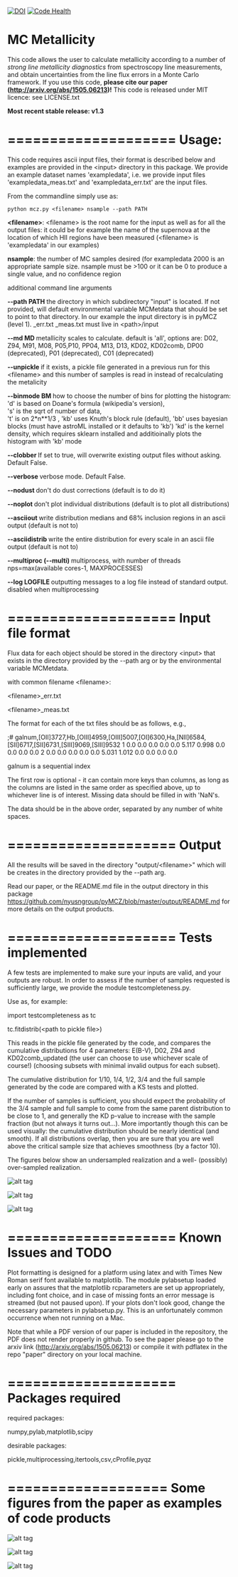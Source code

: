 [![DOI](https://zenodo.org/badge/doi/10.5281/zenodo.17880.svg)](http://dx.doi.org/10.5281/zenodo.17880) [![Code Health](https://landscape.io/github/fedhere/pyMCZ/master/landscape.svg?style=flat)](https://landscape.io/github/fedhere/pyMCZ/master)

MC Metallicity
====================

This code allows the user to calculate metallicity according to a number of <i> strong line metallicity diagnostics </i> from spectroscopy line measurements, and obtain uncertainties from the line flux errors in a Monte Carlo framework. If you use this code, <b> please cite our paper (http://arxiv.org/abs/1505.06213)!</b>
This code is released under MIT licence: see LICENSE.txt

<b>Most recent stable release: v1.3</b>

====================
Usage:
====================
This code requires ascii input files, their format is described below and examples are provided in the \<input\> directory in this package. We provide an example dataset names 'exampledata', i.e. we provide input files 'exampledata_meas.txt' and 'exampledata_err.txt' are the input files. 

From the commandline simply use as:
```
python mcz.py <filename> nsample --path PATH 
```
<b>\<filename\></b>: \<filename\> is the root name for the input as well as for all the output files: it could be for example the name of the supernova at the location of which HII regions have been measured (\<filename\> is 'exampledata' in our examples)

<b>nsample</b>: the number of MC samples desired (for exampledata 2000 is an appropriate sample size. 
                       nsample must be >100 or it can be 0 to produce a single value, and no confidence region 

additional command line arguments

 <b> --path PATH  </b>         the directory in which subdirectory "input" is located. If not provided, will default
                        environmental variable MCMetdata that should be set to point to that directory. 
                        In our example the input directory is in pyMCZ (level 1).
                        _err.txt _meas.txt must live in \<path\>/input
                        
 <b> --md MD      </b>         metallicity scales to calculate. default is 'all',
                        options are: D02, Z94, M91, M08, P05,P10, PP04, M13, D13, KD02,
                        KD02comb, DP00 (deprecated), P01 (deprecated), C01 (deprecated)
                        
<b>  --unpickle    </b>        if it exists, a pickle file generated in a previous run for this \<filename\> and this 
                        number of samples is read in instead of recalculating the metalicity

<b>  --binmode  BM  </b>         how to choose the number of bins for plotting the histogram:
                            'd' is based on Doane's formula (wikipedia's version),  
                            's' is the sqrt of number of data,        
                            't' is on 2*n**1/3 , 
                            'kb' uses Knuth's block rule (default), 
                            'bb' uses bayesian blocks (must have astroML installed or it defaults to 'kb')
                            'kd' is the kernel density, which requires sklearn installed and additioinally plots the                             histogram with 'kb' mode

<b>  --clobber   </b>          If set to true, will overwrite existing output files without asking. Default False.

<b>  --verbose   </b>          verbose mode. Default False.

<b>  --nodust    </b>          don't do dust corrections (default is to do it)

<b>  --noplot    </b>          don't plot individual distributions (default is to
                        plot all distributions)

<b>  --asciiout   </b>         write distribution medians and 68% inclusion regions in an ascii output (default is not
                        to)
                        
<b>  --asciidistrib  </b>       write the entire distribution for every scale in an ascii file output (default is not to)
                        
                        
<b>  --multiproc (--multi)  </b>         multiprocess, with number of threads nps=max(available cores-1, MAXPROCESSES)

<b>  --log LOGFILE  </b>       outputting messages to a log file instead of standard output. disabled when multiprocessing


====================
Input file format
====================
Flux data for each object should be stored in the directory \<input\> that exists in the directory provided by the --path arg or by the environmental variable MCMetdata. 

with common filename \<filename\>:

\<filename\>_err.txt

\<filename\>_meas.txt 

The format for each of the txt files should be as follows, e.g.,


;# galnum,[OII]3727,Hb,[OIII]4959,[OIII]5007,[OI]6300,Ha,[NII]6584,[SII]6717,[SII]6731,[SIII]9069,[SIII]9532
       1     0.0     0.0     0.0     0.0     0.0   5.117   0.998     0.0     0.0     0.0     0.0
       2     0.0     0.0     0.0     0.0     0.0   5.031   1.012     0.0     0.0     0.0     0.0
       
       
galnum is a sequential index


The first row is optional - it can contain more keys than columns, as long as the columns are listed in the same order as specified above, up to whichever line is of interest. Missing data should be filled in with 'NaN's.

The data should be in the above order, separated by any number of white spaces.


====================
Output
====================
All the results will be saved in the directory "output/\<filename\>" which will be creates in the directory provided by the --path arg.

Read our paper, or the README.md file in the output directory in this package https://github.com/nyusngroup/pyMCZ/blob/master/output/README.md for more details on the output products.


====================
Tests implemented
====================

A few tests are implemented to make sure your inputs are valid, and your outputs are robust. 
In order to assess if the number of samples requested is sufficiently large, we provide the module testcompleteness.py. 

Use as, for example: 

import testcompleteness as tc

tc.fitdistrib(\<path to pickle file\>)


This reads in the pickle file generated by the code, and compares the cumulative distributions for 4 parameters: E(B-V), D02, Z94 and KD02comb_updated (the user can choose to use whichever scale of course!) (choosing subsets with minimal invalid outpus for each subset).  

The cumulative distribution for 1/10, 1/4, 1/2, 3/4 and the full sample generated by the code are compared with a KS tests and plotted. 

If the number of samples is sufficient, you should expect the probability of the 3/4 sample and full sample to come from the same parent distribution to be close to 1, and generally the KD p-value to increase with the sample fraction (but not always it turns out...). More importantly though this can be used visually: the cumulative distribution should be nearly identical (and smooth). If all distributions overlap, then you are sure that you are well above the critical sample size that achieves smoothness (by a factor 10).

The figures below show an undersampled realization and a well- (possibly) over-sampled realization.




![alt tag](https://github.com/fedhere/pyMCZ/blob/master/figures/exampledata_n200_testcomplete.png)


![alt tag](https://github.com/fedhere/pyMCZ/blob/master/figures/exampledata_n2000_testcomplete.png)


![alt tag](https://github.com/fedhere/pyMCZ/blob/master/figures/exampledata_n20000_testcomplete.png)


 
====================
Known Issues and TODO
====================


Plot formatting is designed for a platform using latex and with Times New Roman serif font available to matplotlib. The module pylabsetup loaded early on assures that the matplotlib rcparameters are set up appropriately, including font choice, and in case of missing fonts an error message is streamed (but not paused upon). If your plots don't look good, change the necessary parameters in pylabsetup.py. This is an unfortunately common occurrence when not running on a Mac.


Note that while a PDF version of our paper is included in the repository, the PDF does not render properly in github. To see the paper please go to the arxiv link (http://arxiv.org/abs/1505.06213) or compile it with pdflatex in the repo "paper" directory on your local machine.

====================
Packages required
====================
required packages:

numpy,pylab,matplotlib,scipy

desirable packages:

pickle,multiprocessing,itertools,csv,cProfile,pyqz

===================
Some figures from the paper as examples of code products
===================


![alt tag](https://github.com/nyusngroup/pyMCZ/blob/master/figures/pyMCZ_KD02distrib.png)


![alt tag](https://github.com/nyusngroup/pyMCZ/blob/master/figures/pyMCZ_KD02distrib_KDE.png)


![alt tag](https://github.com/fedhere/pyMCZ/blob/master/figures/pyMCZ_boxplot.png)

